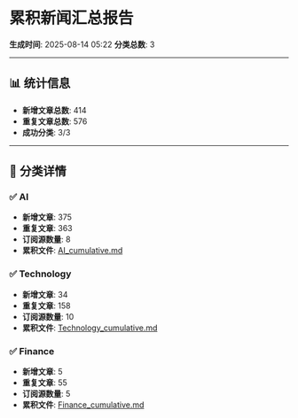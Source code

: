 # 累积新闻汇总报告

**生成时间**: 2025-08-14 05:22
**分类总数**: 3

---

## 📊 统计信息

- **新增文章总数**: 414
- **重复文章总数**: 576
- **成功分类**: 3/3

---

## 📂 分类详情

### ✅ AI
- **新增文章**: 375
- **重复文章**: 363
- **订阅源数量**: 8
- **累积文件**: [AI_cumulative.md](./AI_cumulative.md)

### ✅ Technology
- **新增文章**: 34
- **重复文章**: 158
- **订阅源数量**: 10
- **累积文件**: [Technology_cumulative.md](./Technology_cumulative.md)

### ✅ Finance
- **新增文章**: 5
- **重复文章**: 55
- **订阅源数量**: 5
- **累积文件**: [Finance_cumulative.md](./Finance_cumulative.md)
